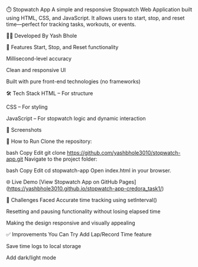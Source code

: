 ⏱️ Stopwatch App
A simple and responsive Stopwatch Web Application built using HTML, CSS, and JavaScript. It allows users to start, stop, and reset time—perfect for tracking tasks, workouts, or events.


👨‍💻 Developed By
Yash Bhole


🚀 Features
Start, Stop, and Reset functionality

Millisecond-level accuracy

Clean and responsive UI

Built with pure front-end technologies (no frameworks)


🛠️ Tech Stack
HTML – For structure

CSS – For styling

JavaScript – For stopwatch logic and dynamic interaction


📸 Screenshots


🧩 How to Run
Clone the repository:

bash
Copy
Edit
git clone https://github.com/yashbhole3010/stopwatch-app.git
Navigate to the project folder:

bash
Copy
Edit
cd stopwatch-app
Open index.html in your browser.


🌐 Live Demo
[View Stopwatch App on GitHub Pages] (https://yashbhole3010.github.io/stopwatch-app-credora_task1/)


🧠 Challenges Faced
Accurate time tracking using setInterval()

Resetting and pausing functionality without losing elapsed time

Making the design responsive and visually appealing


✅ Improvements You Can Try
Add Lap/Record Time feature

Save time logs to local storage

Add dark/light mode

